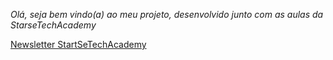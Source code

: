 *Olá, seja bem vindo(a) ao meu projeto, desenvolvido junto com as aulas da StarseTechAcademy*

[Newsletter StartSeTechAcademy](https://o-paulo.github.io/newsletter-startseTechAcademy/)
